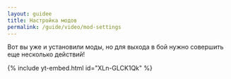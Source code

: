 ```yaml
---
layout: guidee
title: Настройка модов
permalink: /guide/video/mod-settings
---
```


Вот вы уже и установили моды, но для выхода в бой нужно совершить еще несколько действий!

{% include yt-embed.html id="XLn-GLCK1Qk" %}
